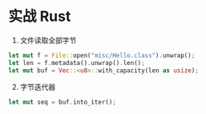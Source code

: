# 实战 Rust

1. 文件读取全部字节

```rust
let mut f = File::open("misc/Hello.class").unwrap();
let len = f.metadata().unwrap().len();
let mut buf = Vec::<u8>::with_capacity(len as usize);
```

2. 字节迭代器

```rust
let mut seq = buf.into_iter();
```

